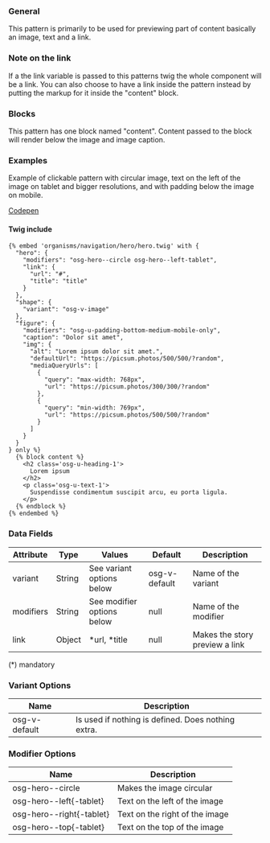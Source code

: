 ### General

This pattern is primarily to be used for previewing part of content basically an image, text and a link.

### Note on the link

If a the link variable is passed to this patterns twig the whole component will be a link. You can also choose to have a link inside the pattern instead by putting the markup for it inside the "content" block.

### Blocks

This pattern has one block named "content". Content passed to the block will render below the image and image caption.

### Examples

Example of clickable pattern with circular image, text on the left of the image on tablet and bigger resolutions, and with padding below the image on mobile.

[Codepen](https://codepen.io/oslokommune/pen/Gejwvv)

#### Twig include

```twig
{% embed 'organisms/navigation/hero/hero.twig' with {
  "hero": {
    "modifiers": "osg-hero--circle osg-hero--left-tablet",
    "link": {
      "url": "#",
      "title": "title"
    }
  },
  "shape": {
    "variant": "osg-v-image"
  },
  "figure": {
    "modifiers": "osg-u-padding-bottom-medium-mobile-only",
    "caption": "Dolor sit amet",
    "img": {
      "alt": "Lorem ipsum dolor sit amet.",
      "defaultUrl": "https://picsum.photos/500/500/?random",
      "mediaQueryUrls": [
        {
          "query": "max-width: 768px",
          "url": "https://picsum.photos/300/300/?random"
        },
        {
          "query": "min-width: 769px",
          "url": "https://picsum.photos/500/500/?random"
        }
      ]
    }
  }
} only %}
  {% block content %}
    <h2 class='osg-u-heading-1'>
      Lorem ipsum
    </h2>
    <p class='osg-u-text-1'>
      Suspendisse condimentum suscipit arcu, eu porta ligula.
    </p>
  {% endblock %}
{% endembed %}
```

### Data Fields

| Attribute | Type   | Values                     | Default       | Description                    |
| --------- | ------ | -------------------------- | ------------- | ------------------------------ |
| variant   | String | See variant options below  | osg-v-default | Name of the variant            |
| modifiers | String | See modifier options below | null          | Name of the modifier           |
| link      | Object | *url, *title               | null          | Makes the story preview a link |

(\*) mandatory

### Variant Options

| Name          | Description                                        |
| ------------- | -------------------------------------------------- |
| osg-v-default | Is used if nothing is defined. Does nothing extra. |

### Modifier Options

| Name                     | Description                    |
| ------------------------ | ------------------------------ |
| osg-hero--circle         | Makes the image circular       |
| osg-hero--left{-tablet}  | Text on the left of the image  |
| osg-hero--right{-tablet} | Text on the right of the image |
| osg-hero--top{-tablet}   | Text on the top of the image   |
